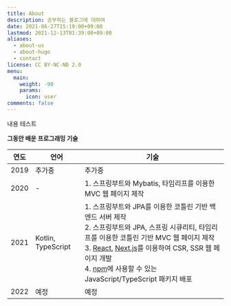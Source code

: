 ```yaml
---
title: About
description: 공부하는 블로그에 대하여
date: 2021-06-27T15:19:00+09:00
lastmod: 2021-12-13T01:39:00+09:00
aliases:
  - about-us
  - about-hugo
  - contact
license: CC BY-NC-ND 2.0
menu:
  main:
    weight: -90
    params:
      icon: user
comments: false
---
```


내용 테스트

**그동안 배운 프로그래밍 기술**

| 연도 | 언어               | 기술                                                                                                                                                                                                                                                                                                                                                 |
| :--: | ------------------ | ---------------------------------------------------------------------------------------------------------------------------------------------------------------------------------------------------------------------------------------------------------------------------------------------------------------------------------------------------- |
| 2019 | 추가중             | 추가중                                                                                                                                                                                                                                                                                                                                               |
| 2020 | -                  | 1. 스프링부트와 Mybatis, 타임리프를 이용한 MVC 웹 페이지 제작                                                                                                                                                                                                                                                                                        |
| 2021 | Kotlin, TypeScript | 1. 스프링부트와 JPA를 이용한 코틀린 기반 백엔드 서버 제작<br>2. 스프링부트와 JPA, 스프링 시큐리티, 타임리프를 이용한 코틀린 기반 MVC 웹 페이지 제작<br>3. [React](https://ko.reactjs.org/), [Next.js](https://nextjs.org/)를 이용하여 CSR, SSR 웹 페이지 개발<br>4. [npm](https://www.npmjs.com/)에 사용할 수 있는 JavaScript/TypeScript 패키지 배포 |
| 2022 | 예정               | 예정                                                                                                                                                                                                                                                                                                                                                 |
